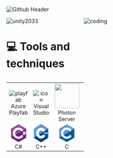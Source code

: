 ![Github Header](https://github.com/Unity2033/Unity2033/assets/82032086/8f652925-af2f-4d38-9f23-a11a0919f9f2)

<p align="left"> <img src="https://komarev.com/ghpvc/?username=unity2033&label=Profile%20views&color=0e75b6&style=flat" alt="unity2033"/>
<img align="right" alt="coding" width = "300" height = "300" src = "https://github.com/Unity2033/Unity2033/assets/82032086/64d5105d-ac4d-430f-9922-9b3037a7c18e">
  
# 💻 Tools and techniques
<div style="display: flex; align-items: flex-start; align: center">
<table align="left">
  <tr>
    <td align="center" width="96">
        <img src="https://github.com/Unity2033/Unity2033/assets/82032086/0caab661-9b8b-4f21-8a19-45a612a1dda3" width="48" height="48" alt="playfab" />
      <br>Azure Playfab
    </td>
  <td align="center" width="96">
        <img src="https://github.com/Unity2033/Unity2033/assets/82032086/4e588b51-2c01-47cf-9c8f-587dd7bf1789" alt="icon" width="65" height="65" />
      <br>Visual Studio
    </td>
    <td align="center" width="96">
        <img src="https://github.com/Unity2033/Unity2033/assets/82032086/3baf3236-e5cf-437d-b97e-22f7595b9682" width="65" height="65" />
      <br>Photon Server
    <td align="center" width="96">
        <img src="https://github.com/Unity2033/Unity2033/assets/82032086/7ff4b9ba-9d59-46cd-a1eb-df812b194e11" alt="icon" width="65" height="65" />
      <br>Unity Engine
    </td>
  <tr>
    <td align="center"  width="96">
        <img src="https://raw.githubusercontent.com/devicons/devicon/master/icons/csharp/csharp-original.svg" width="48" height="48" alt="csharp" />
      <br>C#
    </td>
    <td align="center" width="96">
        <img src="https://raw.githubusercontent.com/devicons/devicon/master/icons/cplusplus/cplusplus-original.svg" width="48" height="48" alt="cpp" />
      <br>C++
    </td>
    <td align="center"  width="96">
        <img src="https://raw.githubusercontent.com/devicons/devicon/master/icons/c/c-original.svg" width="48" height="48" alt="c" />
      <br>C
          </td>
   <td align="center" width="96">
        <img src="https://github.com/Unity2033/Unity2033/assets/82032086/1edf99d4-7a21-4693-b1c0-3982d86ff563" alt="icon" width="65" height="65" />
      <br>MySQL
 </tr>
</table>
<br><br>
